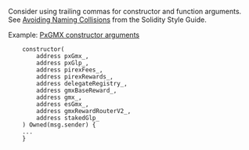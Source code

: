 Consider using trailing commas for constructor and function arguments. See [Avoiding Naming Collisions](https://docs.soliditylang.org/en/v0.8.16/style-guide.html#avoiding-naming-collisions) from the Solidity Style Guide.

Example: [PxGMX constructor arguments](https://github.com/code-423n4/2022-11-redactedcartel/blob/main/src/PirexGmx.sol#L168)

```
    constructor(
        address pxGmx_,
        address pxGlp_,
        address pirexFees_,
        address pirexRewards_,
        address delegateRegistry_,
        address gmxBaseReward_,
        address gmx_,
        address esGmx_,
        address gmxRewardRouterV2_,
        address stakedGlp_
    ) Owned(msg.sender) {
    ...
    }
```